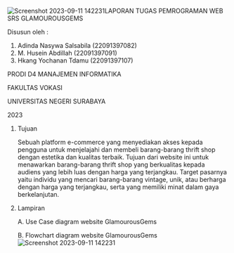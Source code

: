 ![Screenshot 2023-09-11 142231](https://github.com/abdillahusein/Kel-2-MI2022C.github.io/assets/124503163/8a75b240-a137-4c27-a91b-4e2281a1abd2)LAPORAN TUGAS PEMROGRAMAN WEB SRS GLAMOUROUSGEMS

Disusun oleh :
1. Adinda Nasywa Salsabila (22091397082)
2. M. Husein Abdillah (22091397091)
3. Hkang Yochanan Tdamu (22091397107)
   
PRODI D4 MANAJEMEN INFORMATIKA

FAKULTAS VOKASI

UNIVERSITAS NEGERI SURABAYA

2023

1. Tujuan

   Sebuah platform e-commerce yang menyediakan akses kepada pengguna untuk menjelajahi dan membeli barang-barang thrift shop dengan estetika dan kualitas terbaik. Tujuan dari website ini untuk menawarkan barang-barang thrift shop yang berkualitas kepada audiens yang lebih luas dengan harga yang terjangkau. Target pasarnya yaitu  individu yang mencari barang-barang vintage, unik, atau berharga dengan harga yang terjangkau, serta yang memiliki minat dalam gaya berkelanjutan.

2. Lampiran

   A. Use Case diagram website GlamourousGems

   B. Flowchart diagram website GlamourousGems
![Screenshot 2023-09-11 142231](https://github.com/abdillahusein/Kel-2-MI2022C.github.io/assets/124503163/488e499a-8c67-4401-9d12-725361b34f76)
